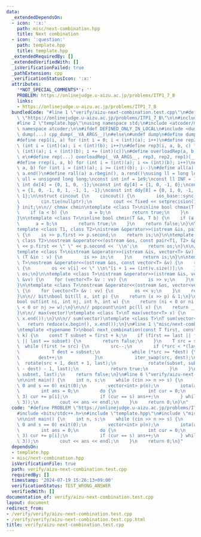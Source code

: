 ```yaml
---
data:
  _extendedDependsOn:
  - icon: ':x:'
    path: misc/next-combination.hpp
    title: Next combination
  - icon: ':question:'
    path: template.hpp
    title: template.hpp
  _extendedRequiredBy: []
  _extendedVerifiedWith: []
  _isVerificationFailed: true
  _pathExtension: cpp
  _verificationStatusIcon: ':x:'
  attributes:
    '*NOT_SPECIAL_COMMENTS*': ''
    PROBLEM: https://onlinejudge.u-aizu.ac.jp/problems/ITP1_7_B
    links:
    - https://onlinejudge.u-aizu.ac.jp/problems/ITP1_7_B
  bundledCode: "#line 1 \"verify/aizu-next-combination.test.cpp\"\n#define PROBLEM\
    \ \"https://onlinejudge.u-aizu.ac.jp/problems/ITP1_7_B\"\n\n#include <bits/stdc++.h>\n\
    #line 2 \"template.hpp\"\nusing namespace std;\n#include <atcoder/modint>\nusing\
    \ namespace atcoder;\n\n#ifdef DEFINED_ONLY_IN_LOCAL\n#include <dump.hpp>\n#define\
    \ dump(...) cpp_dump(__VA_ARGS__)\n#else\n#undef dump\n#define dump(...)\n#endif\n\
    #define rep1(i, a) for (int i = 0; i < (int)(a); i++)\n#define rep2(i, a, b) for\
    \ (int i = (int)(a); i < (int)(b); i++)\n#define rep3(i, a, b, c) for (int i =\
    \ (int)(a); i < (int)(b); i += (int)(c))\n#define overloadRep(a, b, c, d, e, ...)\
    \ e\n#define rep(...) overloadRep(__VA_ARGS__, rep3, rep2, rep1)(__VA_ARGS__)\n\
    #define rrep(i, a, b) for (int i = (int)(a); i <= (int)(b); i++)\n#define drep(i,\
    \ a, b) for (int i = (int)(a); i >= (int)(b); i--)\n#define all(a) a.begin(),\
    \ a.end()\n#define rall(a) a.rbegin(), a.rend()\nusing ll = long long;\nusing\
    \ ull = unsigned long long;\nconst int inf = 1e9;\nconst ll INF = 1e18;\nconst\
    \ int dx[4] = {0, 1, 0, -1};\nconst int dy[4] = {1, 0, -1, 0};\nconst int ddx[8]\
    \ = {1, 0, -1, 0, 1, -1, 1, -1};\nconst int ddy[8] = {0, 1, 0, -1, 1, -1, -1,\
    \ 1};\n\nstruct cincout {\n    cincout() {\n        ios_base::sync_with_stdio(false);\n\
    \        cin.tie(nullptr);\n        cout << fixed << setprecision(15);\n    }\n\
    } init;\n\n// chmax chmin\ntemplate <class T>\ninline bool chmax(T &a, T b) {\n\
    \    if (a < b) {\n        a = b;\n        return true;\n    }\n    return false;\n\
    }\n\ntemplate <class T>\ninline bool chmin(T &a, T b) {\n    if (a > b) {\n  \
    \      a = b;\n        return true;\n    }\n    return false;\n}\n\n// pair\n\
    template <class T1, class T2>\nistream &operator>>(istream &is, pair<T1, T2> &p)\
    \ {\n    is >> p.first >> p.second;\n    return is;\n}\n\ntemplate <class T1,\
    \ class T2>\nostream &operator<<(ostream &os, const pair<T1, T2> &p) {\n    os\
    \ << p.first << \" \" << p.second << '\\n';\n    return os;\n}\n\n// vector\n\
    template <class T>\nistream &operator>>(istream &is, vector<T> &v) {\n    for\
    \ (T &in : v) {\n        is >> in;\n    }\n    return is;\n}\n\ntemplate <class\
    \ T>\nostream &operator<<(ostream &os, const vector<T> &v) {\n    rep(i, (int)v.size())\
    \ {\n        os << v[i] << \" \\n\"[i + 1 == (int)v.size()];\n    }\n    return\
    \ os;\n}\n\ntemplate <class T>\nistream &operator>>(istream &is, vector<vector<T>>\
    \ &vv) {\n    for (vector<T> &v : vv) {\n        is >> v;\n    }\n    return is;\n\
    }\n\ntemplate <class T>\nostream &operator<<(ostream &os, vector<vector<T>> &vv)\
    \ {\n    for (vector<T> &v : vv) {\n        os << v;\n    }\n    return os;\n\
    }\n\n// bit\nbool bit(ll x, int p) {\n    return (x >> p) & 1;\n}\n\n// grid out\n\
    bool out(int ni, int nj, int h, int w) {\n    return (ni < 0 or ni >= h or nj\
    \ < 0 or nj >= w);\n}\n\n// popcount\nint pc(ll x) {\n    return __builtin_popcountll(x);\n\
    }\n\n// max(vector)\ntemplate <class T>\nT max(vector<T> x) {\n    return *max_element(x.begin(),\
    \ x.end());\n}\n\n// sum(vector)\ntemplate <class T>\nT sum(vector<T> x) {\n \
    \   return reduce(x.begin(), x.end());\n}\n#line 1 \"misc/next-combination.hpp\"\
    \ntemplate <typename T>\nbool next_combination(const T first, const T last, int\
    \ k) {\n    const T subset = first + k;\n    if (first == last || first == subset\
    \ || last == subset) {\n        return false;\n    }\n    T src = subset;\n  \
    \  while (first != src) {\n        src--;\n        if (*src < *(last - 1)) {\n\
    \            T dest = subset;\n            while (*src >= *dest) {\n         \
    \       dest++;\n            }\n            iter_swap(src, dest);\n          \
    \  rotate(src + 1, dest + 1, last);\n            rotate(subset, subset + (last\
    \ - dest) - 1, last);\n            return true;\n        }\n    }\n    rotate(first,\
    \ subset, last);\n    return false;\n}\n#line 6 \"verify/aizu-next-combination.test.cpp\"\
    \n\nint main() {\n    int n, s;\n    while (cin >> n >> s) {\n        if (n ==\
    \ 0 and s == 0) exit(0);\n        vector<int> p(n);\n        iota(all(p), 1);\n\
    \        int ans = 0;\n        do {\n            int cur = 0;\n            rep(i,\
    \ 3) cur += p[i];\n            if (cur == s) ans++;\n        } while (next_combination(all(p),\
    \ 3));\n        cout << ans << endl;\n    }\n    return 0;\n}\n"
  code: "#define PROBLEM \"https://onlinejudge.u-aizu.ac.jp/problems/ITP1_7_B\"\n\n\
    #include <bits/stdc++.h>\n#include \"template.hpp\"\n#include \"misc/next-combination.hpp\"\
    \n\nint main() {\n    int n, s;\n    while (cin >> n >> s) {\n        if (n ==\
    \ 0 and s == 0) exit(0);\n        vector<int> p(n);\n        iota(all(p), 1);\n\
    \        int ans = 0;\n        do {\n            int cur = 0;\n            rep(i,\
    \ 3) cur += p[i];\n            if (cur == s) ans++;\n        } while (next_combination(all(p),\
    \ 3));\n        cout << ans << endl;\n    }\n    return 0;\n}"
  dependsOn:
  - template.hpp
  - misc/next-combination.hpp
  isVerificationFile: true
  path: verify/aizu-next-combination.test.cpp
  requiredBy: []
  timestamp: '2024-07-19 15:26:13+09:00'
  verificationStatus: TEST_WRONG_ANSWER
  verifiedWith: []
documentation_of: verify/aizu-next-combination.test.cpp
layout: document
redirect_from:
- /verify/verify/aizu-next-combination.test.cpp
- /verify/verify/aizu-next-combination.test.cpp.html
title: verify/aizu-next-combination.test.cpp
---
```

